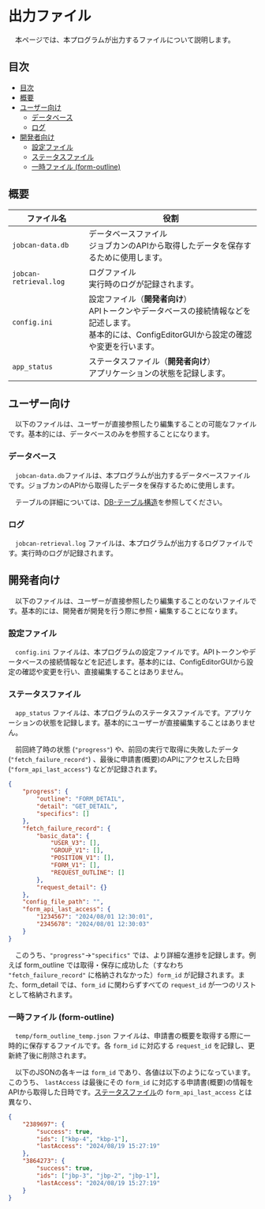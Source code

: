 # 出力ファイル

　本ページでは、本プログラムが出力するファイルについて説明します。

## 目次

- [目次](#目次)
- [概要](#概要)
- [ユーザー向け](#ユーザー向け)
  - [データベース](#データベース)
  - [ログ](#ログ)
- [開発者向け](#開発者向け)
  - [設定ファイル](#設定ファイル)
  - [ステータスファイル](#ステータスファイル)
  - [一時ファイル (form-outline)](#一時ファイル-form-outline)

## 概要

| ファイル名 | 役割 |
| --- | --- |
| `jobcan-data.db` | データベースファイル<br> ジョブカンのAPIから取得したデータを保存するために使用します。 |
| `jobcan-retrieval.log` | ログファイル<br> 実行時のログが記録されます。 |
| `config.ini` | 設定ファイル（**開発者向け**）<br> APIトークンやデータベースの接続情報などを記述します。<br>基本的には、ConfigEditorGUIから設定の確認や変更を行います。 |
| `app_status` | ステータスファイル（**開発者向け**）<br> アプリケーションの状態を記録します。 |

## ユーザー向け

　以下のファイルは、ユーザーが直接参照したり編集することの可能なファイルです。基本的には、データベースのみを参照することになります。

### データベース

　`jobcan-data.db`ファイルは、本プログラムが出力するデータベースファイルです。ジョブカンのAPIから取得したデータを保存するために使用します。

　テーブルの詳細については、[DB-テーブル構造](DB-テーブル構造.md)を参照してください。

### ログ

　`jobcan-retrieval.log` ファイルは、本プログラムが出力するログファイルです。実行時のログが記録されます。

## 開発者向け

　以下のファイルは、ユーザーが直接参照したり編集することのないファイルです。基本的には、開発者が開発を行う際に参照・編集することになります。

### 設定ファイル

　`config.ini` ファイルは、本プログラムの設定ファイルです。APIトークンやデータベースの接続情報などを記述します。基本的には、ConfigEditorGUIから設定の確認や変更を行い、直接編集することはありません。

### ステータスファイル

　`app_status` ファイルは、本プログラムのステータスファイルです。アプリケーションの状態を記録します。基本的にユーザーが直接編集することはありません。

　前回終了時の状態 (`"progress"`) や、前回の実行で取得に失敗したデータ (`"fetch_failure_record"`) 、最後に申請書(概要)のAPIにアクセスした日時 (`"form_api_last_access"`) などが記録されます。

```json
{
    "progress": {
        "outline": "FORM_DETAIL",
        "detail": "GET_DETAIL",
        "specifics": []
    },
    "fetch_failure_record": {
        "basic_data": {
            "USER_V3": [],
            "GROUP_V1": [],
            "POSITION_V1": [],
            "FORM_V1": [],
            "REQUEST_OUTLINE": []
        },
        "request_detail": {}
    },
    "config_file_path": "",
    "form_api_last_access": {
        "1234567": "2024/08/01 12:30:01",
        "2345678": "2024/08/01 12:30:03"
    }
}
```

　このうち、`"progress"`→`"specifics"` では、より詳細な進捗を記録します。例えば form_outline では取得・保存に成功した（すなわち `"fetch_failure_record"` に格納されなかった）`form_id` が記録されます。また、form_detail では、`form_id` に関わらずすべての `request_id` が一つのリストとして格納されます。

### 一時ファイル (form-outline)

　`temp/form_outline_temp.json` ファイルは、申請書の概要を取得する際に一時的に保存するファイルです。各 `form_id` に対応する `request_id` を記録し、更新終了後に削除されます。

　以下のJSONの各キーは `form_id` であり、各値は以下のようになっています。このうち、 `lastAccess` は最後にその `form_id` に対応する申請書(概要)の情報をAPIから取得した日時です。[ステータスファイル](#ステータスファイル)の `form_api_last_access` とは異なり、

```json
{
    "2389697": {
        "success": true,
        "ids": ["kbp-4", "kbp-1"],
        "lastAccess": "2024/08/19 15:27:19"
    },
    "3864273": {
        "success": true,
        "ids": ["jbp-3", "jbp-2", "jbp-1"],
        "lastAccess": "2024/08/19 15:27:19"
    }
}
```

